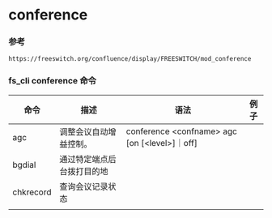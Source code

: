 # conference

### 参考
```text
https://freeswitch.org/confluence/display/FREESWITCH/mod_conference
```

### fs_cli conference 命令
| 命令       | 描述                 | 语法                                              | 例子   |
|-----------|--------------------|-------------------------------------------------|------|
| agc       | 调整会议自动增益控制。        | conference \<confname\> agc [on [\<level>]｜off] |     |
| bgdial    | 通过特定端点后台拨打目的地      |                                                 |      | 
| chkrecord | 查询会议记录状态	          |                                                 |      |
|           |                    |                                                 |      |


